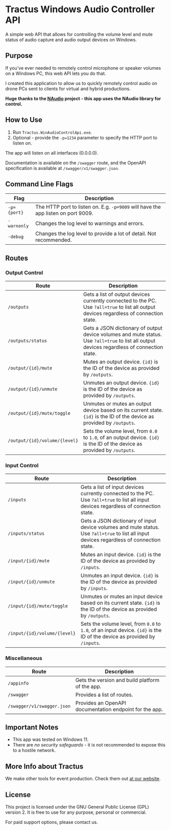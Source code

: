 # Tractus Windows Audio Controller API

A simple web API that allows for controlling the volume level and mute status of audio capture and audio output devices on Windows.

## Purpose

If you've ever needed to remotely control microphone or speaker volumes on a Windows PC, this web API lets you do that.

I created this application to allow us to quickly remotely control audio on drone PCs sent to clients for virtual and hybrid productions.

**Huge thanks to the [NAudio](https://github.com/naudio/NAudio) project - this app uses the NAudio library for control.**

## How to Use

1. Run `Tractus.WinAudioControlApi.exe`. 
2. Optional - provide the `-p=1234` parameter to specify the HTTP port to listen on.

The app will listen on all interfaces (0.0.0.0).

Documentation is available on the `/swagger` route, and the OpenAPI specification is available at `/swagger/v1/swagger.json`.

## Command Line Flags

Flag|Description
----|----
`-p={port}`|The HTTP port to listen on. E.g. `-p=9009` will have the app listen on port 9009.
`-warnonly`|Changes the log level to warnings and errors.
`-debug`|Changes the log level to provide a lot of detail. Not recommended.

## Routes

### Output Control

Route|Description
-----|-----
`/outputs`|Gets a list of output devices currently connected to the PC. Use `?all=true` to list all output devices regardless of connection state.
`/outputs/status`|Gets a JSON dictionary of output device volumes and mute status. Use `?all=true` to list all output devices regardless of connection state.
`/output/{id}/mute`|Mutes an output device. `{id}` is the ID of the device as provided by `/outputs`.
`/output/{id}/unmute`|Unmutes an output device. `{id}` is the ID of the device as provided by `/outputs`.
`/output/{id}/mute/toggle`|Unmutes or mutes an output device based on its current state. `{id}` is the ID of the device as provided by `/outputs`.
`/output/{id}/volume/{level}`|Sets the volume level, from `0.0` to `1.0`, of an output device. `{id}` is the ID of the device as provided by `/outputs`.


### Input Control

Route|Description
-----|-----
`/inputs`|Gets a list of input devices currently connected to the PC. Use `?all=true` to list all input devices regardless of connection state.
`/inputs/status`|Gets a JSON dictionary of input device volumes and mute status. Use `?all=true` to list all input devices regardless of connection state.
`/input/{id}/mute`|Mutes an input device. `{id}` is the ID of the device as provided by `/inputs`.
`/input/{id}/unmute`|Unmutes an input device. `{id}` is the ID of the device as provided by `/inputs`.
`/input/{id}/mute/toggle`|Unmutes or mutes an input device based on its current state. `{id}` is the ID of the device as provided by `/outputs`.
`/input/{id}/volume/{level}`|Sets the volume level, from `0.0` to `1.0`, of an input device. `{id}` is the ID of the device as provided by `/inputs`.

### Miscellaneous

Route|Description
-----|-----
`/appinfo`|Gets the version and build platform of the app.
`/swagger`|Provides a list of routes.
`/swagger/v1/swagger.json`|Provides an OpenAPI documentation endpoint for the app.

## Important Notes

- This app was tested on Windows 11.
- There are *no security safeguards* - it is not recommended to expose this to a hostile network.

## More Info about Tractus

We make other tools for event production. Check them out [at our website](https://www.tractusevents.com/tools).

## License

This project is licensed under the GNU General Public License (GPL) version 2. It is free to use for any purpose, personal or commercial.

For paid support options, please contact us.
